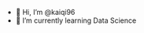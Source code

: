 - 👋 Hi, I’m @kaiqi96
- 🌱 I’m currently learning Data Science


<!---
kaiqi96/kaiqi96 is a ✨ special ✨ repository because its `README.md` (this file) appears on your GitHub profile.
You can click the Preview link to take a look at your changes.
--->
